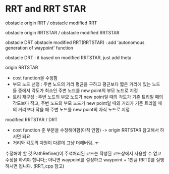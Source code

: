# RRT and RRT STAR
obstacle origin RRT / obstacle modified RRT

obstacle origin RRTSTAR / obstacle modified RRTSTAR

obstacle DRT
obstacle modified RRT(RRTSTAR) : add 'autonomous generation of waypoint' function

obstacle DRT : it based on modified RRTSTAR, just add theta 

origin RRTSTAR 
- cost function을 수정함
- 부모 노드 선정 : 주변 노드의 거리 평균을 구하고 평균보다 짧은 거리에 있는 노드들 중에서 각도가 최소인 주변 노드를 new point의 부모 노드로 지정
- 트리 재구성 : 주변 노드의 부모 노드가 new point일 때의 각도가 기존 트리일 때의 각도보다 작고, 주변 노드의 부모 노드가 new point일 때의 거리가 기존 트리일 때의 거리보다 작을 때 주변 노드를 new point의 자식 노드로 지정

modified RRTSTAR / DRT
- cost function 준 부분을 수정해야함(아직 안함) -> origin RRTSTAR 참고해서 하시면 되요 
- 거리와 각도의 차원이 다른데 그냥 더해버림..ㅜ

수정해야 할 것 
PathRefine()이 주석처리된 코드는 작성된 코드상에서 사용할 수 없고 수정을 하셔야 합니다;;
아니면 waypoint를 설정하고 waypoint + 1만큼 RRT()를 실행하시면 됩니다. (RRT_cpp 참고)
